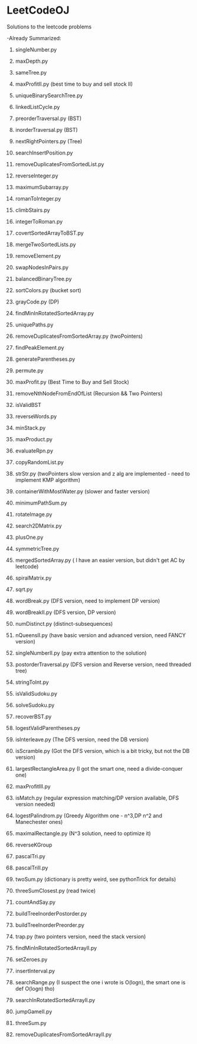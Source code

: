 LeetCodeOJ
==========
Solutions to the leetcode problems

-Already Summarized:

1. singleNumber.py

2. maxDepth.py

3. sameTree.py

4. maxProfitII.py (best time to buy and sell stock II)

5. uniqueBinarySearchTree.py

6. linkedListCycle.py 

7. preorderTraversal.py (BST)

8. inorderTraversal.py (BST)

9. nextRightPointers.py (Tree)

10. searchInsertPosition.py

11. removeDuplicatesFromSortedList.py

12. reverseInteger.py

13. maximumSubarray.py

14. romanToInteger.py

15. climbStairs.py

16. integerToRoman.py

17. covertSortedArrayToBST.py

18. mergeTwoSortedLists.py

19. removeElement.py

20. swapNodesInPairs.py

21. balancedBinaryTree.py

22. sortColors.py (bucket sort)

23. grayCode.py (DP)

24. findMinInRotatedSortedArray.py

25. uniquePaths.py

26. removeDuplicatesFromSortedArray.py (twoPointers)

27. findPeakElement.py

28. generateParentheses.py

29. permute.py

30. maxProfit.py (Best Time to Buy and Sell Stock)

31. removeNthNodeFromEndOfList (Recursion && Two Pointers)

32. isValidBST

33. reverseWords.py

34. minStack.py

35. maxProduct.py

36. evaluateRpn.py

37. copyRandomList.py

38. strStr.py (twoPointers slow version and z alg are implemented - need to implement KMP algorithm)

39. containerWithMostWater.py (slower and faster version)

40. minimumPathSum.py

41. rotateImage.py

42. search2DMatrix.py

43. plusOne.py

44. symmetricTree.py

45. mergedSortedArray.py ( I have an easier version, but didn't get AC by leetcode)

46. spiralMatrix.py

47. sqrt.py

48. wordBreak.py (DFS version, need to implement DP version)

49. wordBreakII.py (DFS version, DP version)

50. numDistinct.py (distinct-subsequences)

51. nQueensII.py (have basic version and advanced version, need FANCY version)

52. singleNumberII.py (pay extra attention to the solution)

53. postorderTraversal.py (DFS version and Reverse version, need threaded tree)

54. stringToInt.py

55. isValidSudoku.py

56. solveSudoku.py

57. recoverBST.py

58. logestValidParentheses.py

59. isInterleave.py (The DFS version, need the DB version)

60. isScramble.py (Got the DFS version, which is a bit tricky, but not the DB version)

61. largestRectangleArea.py (I got the smart one, need a divide-conquer one)

62. maxProfitIII.py 

63. isMatch.py (regular expression matching/DP version available, DFS version needed)

64. logestPalindrom.py (Greedy Algorithm one - n^3,DP n^2 and Manechester ones)

65. maximalRectangle.py (N^3 solution, need to optimize it)

66. reverseKGroup

67. pascalTri.py

68. pascalTriII.py

69. twoSum.py (dictionary is pretty weird, see pythonTrick for details)

70. threeSumClosest.py (read twice)

71. countAndSay.py

72. buildTreeInorderPostorder.py

73. buildTreeInorderPreorder.py

74. trap.py (two pointers version, need the stack version)

75. findMinInRotatedSortedArrayII.py

76. setZeroes.py

77. insertInterval.py

78. searchRange.py (I suspect the one i wrote is O(logn), the smart one is def O(logn) tho)

79. searchInRotatedSortedArrayII.py 

80. jumpGameII.py

81. threeSum.py

82. removeDuplicatesFromSortedArrayII.py
